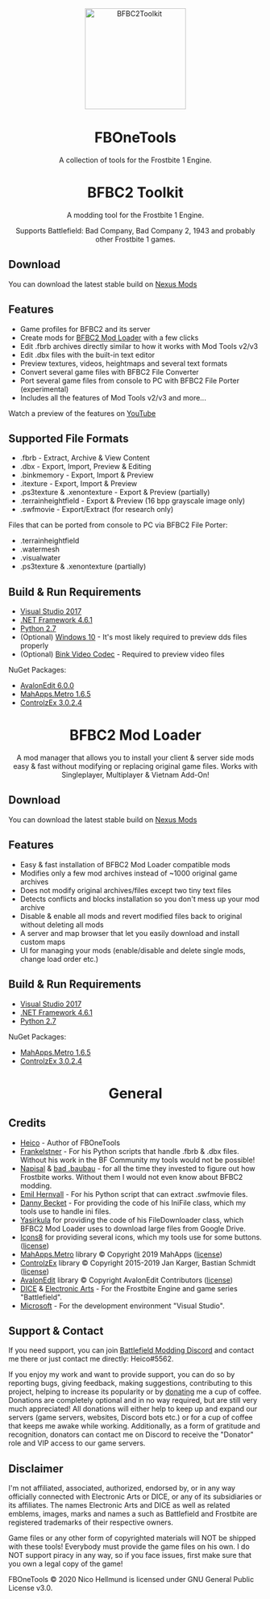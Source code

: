 <div align="center">
  <a href="https://github.com/HeicoDev/BFBC2Toolkit">
    <img alt="BFBC2Toolkit" width="200" heigth="200" src="https://i.ibb.co/ZJ4Z4sp/Battlefield-Modding-Icon.png">
  </a>
  <h1>FBOneTools</h1>
  <p>
    A collection of tools for the Frostbite 1 Engine.
  </p>
  <h1>BFBC2 Toolkit</h1>
  <p>
    A modding tool for the Frostbite 1 Engine.
  </p>
  <p>
    Supports Battlefield: Bad Company, Bad Company 2, 1943 and probably other Frostbite 1 games.
  </p>   
</div>

## Download

You can download the latest stable build on [Nexus Mods](https://www.nexusmods.com/battlefieldbadcompany2/mods/15)

## Features

* Game profiles for BFBC2 and its server
* Create mods for [BFBC2 Mod Loader](https://www.nexusmods.com/battlefieldbadcompany2/mods/4) with a few clicks 
* Edit .fbrb archives directly similar to how it works with Mod Tools v2/v3
* Edit .dbx files with the built-in text editor
* Preview textures, videos, heightmaps and several text formats
* Convert several game files with BFBC2 File Converter
* Port several game files from console to PC with BFBC2 File Porter (experimental)
* Includes all the features of Mod Tools v2/v3 and more...

Watch a preview of the features on [YouTube](https://www.youtube.com/watch?v=-WeeXXNA87M)

## Supported File Formats

* .fbrb - Extract, Archive & View Content
* .dbx - Export, Import, Preview & Editing
* .binkmemory - Export, Import & Preview
* .itexture - Export, Import & Preview
* .ps3texture & .xenontexture - Export & Preview (partially)
* .terrainheightfield - Export & Preview (16 bpp grayscale image only)
* .swfmovie - Export/Extract (for research only)

Files that can be ported from console to PC via BFBC2 File Porter:
* .terrainheightfield
* .watermesh 
* .visualwater
* .ps3texture & .xenontexture (partially)

## Build & Run Requirements

* [Visual Studio 2017](https://visualstudio.microsoft.com/vs/older-downloads/)
* [.NET Framework 4.6.1](https://www.microsoft.com/en-us/download/details.aspx?id=49982)
* [Python 2.7](https://www.python.org/downloads/release/python-2718/)
* (Optional) [Windows 10](https://www.microsoft.com/en-us/windows/get-windows-10) - It's most likely required to preview dds files properly
* (Optional) [Bink Video Codec](http://www.radgametools.com/bnkdown.htm) - Required to preview video files

NuGet Packages:
* [AvalonEdit 6.0.0](https://www.nuget.org/packages/AvalonEdit/6.0.0)
* [MahApps.Metro 1.6.5](https://www.nuget.org/packages/MahApps.Metro/1.6.5)
* [ControlzEx 3.0.2.4](https://www.nuget.org/packages/ControlzEx/3.0.2.4)

<div align="center">
  <h1>BFBC2 Mod Loader</h1>
  <p>
    A mod manager that allows you to install your client & server side mods easy & fast without modifying or replacing original game files. Works with Singleplayer, Multiplayer & Vietnam Add-On!
  </p> 
</div>

## Download

You can download the latest stable build on [Nexus Mods](https://www.nexusmods.com/battlefieldbadcompany2/mods/4)

## Features

* Easy & fast installation of BFBC2 Mod Loader compatible mods
* Modifies only a few mod archives instead of ~1000 original game archives
* Does not modify original archives/files except two tiny text files 
* Detects conflicts and blocks installation so you don't mess up your mod archive
* Disable & enable all mods and revert modified files back to original without deleting all mods
* A server and map browser that let you easily download and install custom maps
* UI for managing your mods (enable/disable and delete single mods, change load order etc.)

## Build & Run Requirements

* [Visual Studio 2017](https://visualstudio.microsoft.com/vs/older-downloads/)
* [.NET Framework 4.6.1](https://www.microsoft.com/en-us/download/details.aspx?id=49982)
* [Python 2.7](https://www.python.org/downloads/release/python-2718/)

NuGet Packages:
* [MahApps.Metro 1.6.5](https://www.nuget.org/packages/MahApps.Metro/1.6.5)
* [ControlzEx 3.0.2.4](https://www.nuget.org/packages/ControlzEx/3.0.2.4)

<div align="center">
  <h1>General</h1>
</div>

## Credits

* [Heico](https://www.nexusmods.com/users/45260312) - Author of FBOneTools
* [Frankelstner](http://www.bfeditor.org/forums/index.php?/profile/6706-frankelstner/) - For his Python scripts that handle .fbrb & .dbx files. Without his work in the BF Community my tools would not be possible! 
* [Napisal](https://www.youtube.com/channel/UCIcx-pztQ3rGfO3pbcd52OQ) & [bad .baubau](https://www.youtube.com/user/cssbaubau) - for all the time they invested to figure out how Frostbite works. Without them I would not even know about BFBC2 modding.
* [Emil Hernvall](https://github.com/EmilHernvall) - For his Python script that can extract .swfmovie files.
* [Danny Becket](https://stackoverflow.com/users/1563422/danny-beckett) - For providing the code of his IniFile class, which my tools use to handle ini files.
* [Yasirkula](https://github.com/yasirkula) for providing the code of his FileDownloader class, which BFBC2 Mod Loader uses to download large files from Google Drive.
* [Icons8](https://icons8.de/) for providing several icons, which my tools use for some buttons. ([license](https://creativecommons.org/licenses/by-nd/3.0/))
* [MahApps.Metro](https://github.com/MahApps/MahApps.Metro) library © Copyright 2019 MahApps ([license](https://github.com/MahApps/MahApps.Metro/blob/develop/LICENSE))
* [ControlzEx](https://github.com/ControlzEx/ControlzEx) library © Copyright 2015-2019 Jan Karger, Bastian Schmidt ([license](https://github.com/ControlzEx/ControlzEx/blob/develop/LICENSE))
* [AvalonEdit](https://github.com/icsharpcode/AvalonEdit) library © Copyright AvalonEdit Contributors ([license](https://github.com/icsharpcode/AvalonEdit/blob/master/LICENSE))
* [DICE](https://www.dice.se/) & [Electronic Arts](https://www.ea.com/) - For the Frostbite Engine and game series "Battlefield".
* [Microsoft](https://www.microsoft.com/) - For the development environment "Visual Studio".

## Support & Contact

If you need support, you can join [Battlefield Modding Discord](https://discord.me/battlefieldmodding) and contact me there or just contact me directly: Heico#5562.

If you enjoy my work and want to provide support, you can do so by reporting bugs, giving feedback, making suggestions, contributing to this project, helping to increase its popularity or by [donating](https://www.nexusmods.com/users/45260312) me a cup of coffee. Donations are completely optional and in no way required, but are still very much appreciated! All donations will either help to keep up and expand our servers (game servers, websites, Discord bots etc.) or for a cup of coffee that keeps me awake while working. Additionally, as a form of gratitude and recognition, donators can contact me on Discord to receive the "Donator" role and VIP access to our game servers. 

## Disclaimer

I'm not affiliated, associated, authorized, endorsed by, or in any way officially connected with Electronic Arts or DICE, or any of its subsidiaries or its affiliates.
The names Electronic Arts and DICE as well as related emblems, images, marks and names a such as Battlefield and Frostbite are registered trademarks of their respective owners.

Game files or any other form of copyrighted materials will NOT be shipped with these tools! Everybody must provide the game files on his own.
I do NOT support piracy in any way, so if you face issues, first make sure that you own a legal copy of the game!

FBOneTools © 2020 Nico Hellmund is licensed under GNU General Public License v3.0.

